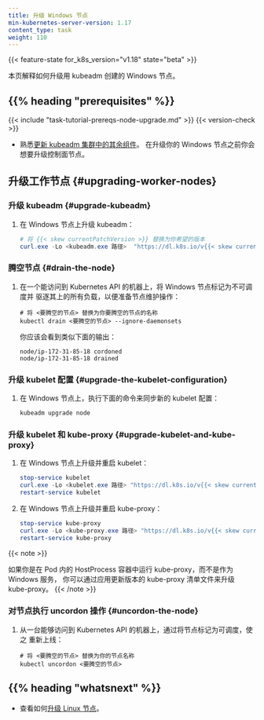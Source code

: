 ```yaml
---
title: 升级 Windows 节点
min-kubernetes-server-version: 1.17
content_type: task
weight: 110
---
```

<!--
title: Upgrading Windows nodes
min-kubernetes-server-version: 1.17
content_type: task
weight: 110
-->

<!-- overview -->

{{< feature-state for_k8s_version="v1.18" state="beta" >}}

<!--
This page explains how to upgrade a Windows node created with kubeadm.
-->
本页解释如何升级用 kubeadm 创建的 Windows 节点。

## {{% heading "prerequisites" %}}
 
{{< include "task-tutorial-prereqs-node-upgrade.md" >}} {{< version-check >}}

<!--
* Familiarize yourself with [the process for upgrading the rest of your kubeadm
cluster](/docs/tasks/administer-cluster/kubeadm/kubeadm-upgrade). You will want to
upgrade the control plane nodes before upgrading your Windows nodes.
-->
* 熟悉[更新 kubeadm 集群中的其余组件](/zh-cn/docs/tasks/administer-cluster/kubeadm/kubeadm-upgrade)。
  在升级你的 Windows 节点之前你会想要升级控制面节点。

<!-- steps -->
<!--
## Upgrading worker nodes

### Upgrade kubeadm
-->
## 升级工作节点   {#upgrading-worker-nodes}

### 升级 kubeadm    {#upgrade-kubeadm}

<!--
1.  From the Windows node, upgrade kubeadm:

    ```powershell
    # replace {{< skew currentPatchVersion >}} with your desired version
    curl.exe -Lo <path-to-kubeadm.exe>  "https://dl.k8s.io/v{{< skew currentPatchVersion >}}/bin/windows/amd64/kubeadm.exe"
    ```
-->
1. 在 Windows 节点上升级 kubeadm：

   ```powershell
   # 将 {{< skew currentPatchVersion >}} 替换为你希望的版本
   curl.exe -Lo <kubeadm.exe 路径>  "https://dl.k8s.io/v{{< skew currentPatchVersion >}}/bin/windows/amd64/kubeadm.exe"
   ```

<!--
### Drain the node

1.  From a machine with access to the Kubernetes API,
    prepare the node for maintenance by marking it unschedulable and evicting the workloads:

    ```shell
    # replace <node-to-drain> with the name of your node you are draining
    kubectl drain <node-to-drain> --ignore-daemonsets
    ```

    You should see output similar to this:

    ```
    node/ip-172-31-85-18 cordoned
    node/ip-172-31-85-18 drained
    ```
-->
### 腾空节点   {#drain-the-node}

1. 在一个能访问到 Kubernetes API 的机器上，将 Windows 节点标记为不可调度并
   驱逐其上的所有负载，以便准备节点维护操作：

   ```shell
   # 将 <要腾空的节点> 替换为你要腾空的节点的名称
   kubectl drain <要腾空的节点> --ignore-daemonsets
   ```

   你应该会看到类似下面的输出：

   ```
   node/ip-172-31-85-18 cordoned
   node/ip-172-31-85-18 drained
   ```

<!--
### Upgrade the kubelet configuration

1.  From the Windows node, call the following command to sync new kubelet configuration:

    ```powershell
    kubeadm upgrade node
    ```
-->
### 升级 kubelet 配置   {#upgrade-the-kubelet-configuration}

1. 在 Windows 节点上，执行下面的命令来同步新的 kubelet 配置：

   ```powershell
   kubeadm upgrade node
   ```

<!--
### Upgrade kubelet and kube-proxy

1.  From the Windows node, upgrade and restart the kubelet:

    ```powershell
    stop-service kubelet
    curl.exe -Lo <path-to-kubelet.exe> "https://dl.k8s.io/v{{< skew currentPatchVersion >}}/bin/windows/amd64/kubelet.exe"
    restart-service kubelet
    ```
-->
### 升级 kubelet 和 kube-proxy   {#upgrade-kubelet-and-kube-proxy}

1. 在 Windows 节点上升级并重启 kubelet：

   ```powershell
   stop-service kubelet
   curl.exe -Lo <kubelet.exe 路径> "https://dl.k8s.io/v{{< skew currentPatchVersion >}}/bin/windows/amd64/kubelet.exe"
   restart-service kubelet
   ```

<!--
2. From the Windows node, upgrade and restart the kube-proxy.

    ```powershell
    stop-service kube-proxy
    curl.exe -Lo <path-to-kube-proxy.exe> "https://dl.k8s.io/v{{< skew currentPatchVersion >}}/bin/windows/amd64/kube-proxy.exe"
    restart-service kube-proxy
    ```
-->
2. 在 Windows 节点上升级并重启 kube-proxy：

   ```powershell
   stop-service kube-proxy
   curl.exe -Lo <kube-proxy.exe 路径> "https://dl.k8s.io/v{{< skew currentPatchVersion >}}/bin/windows/amd64/kube-proxy.exe"
   restart-service kube-proxy
   ```

{{< note >}}
<!--
If you are running kube-proxy in a HostProcess container within a Pod, and not as a Windows Service,
you can upgrade kube-proxy by applying a newer version of your kube-proxy manifests.
-->
如果你是在 Pod 内的 HostProcess 容器中运行 kube-proxy，而不是作为 Windows 服务，
你可以通过应用更新版本的 kube-proxy 清单文件来升级 kube-proxy。
{{< /note >}}

<!--
### Uncordon the node

1.  From a machine with access to the Kubernetes API,
bring the node back online by marking it schedulable:

    ```shell
    # replace <node-to-drain> with the name of your node
    kubectl uncordon <node-to-drain>
    ```
-->
### 对节点执行 uncordon 操作   {#uncordon-the-node}

1. 从一台能够访问到 Kubernetes API 的机器上，通过将节点标记为可调度，使之
   重新上线：

   ```shell
   # 将 <要腾空的节点> 替换为你的节点名称
   kubectl uncordon <要腾空的节点>
   ```

## {{% heading "whatsnext" %}}

<!--
* See how to [Upgrade Linux nodes](/docs/tasks/administer-cluster/kubeadm/upgrading-linux-nodes/).
-->

* 查看如何[升级 Linux 节点](/zh-cn/docs/tasks/administer-cluster/kubeadm/upgrading-linux-nodes/)。